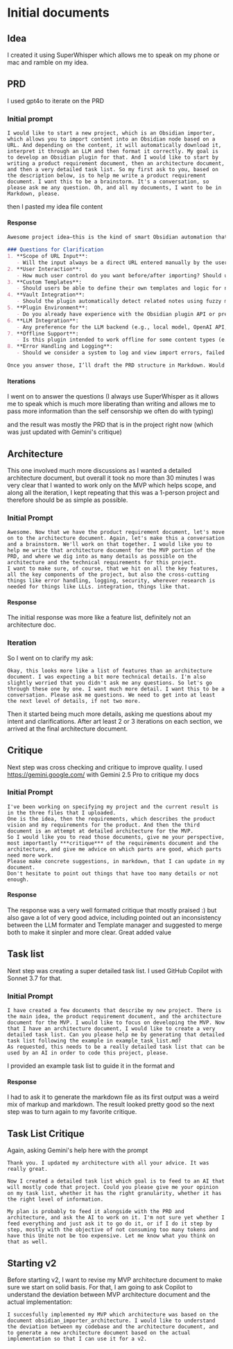 # Initial documents

## Idea

I created it using SuperWhisper which allows me to speak on my phone or mac and ramble on my idea.

## PRD

I used gpt4o to iterate on the PRD

### Initial prompt

`I would like to start a new project, which is an Obsidian importer, which allows you to import content into an Obsidian node based on a URL. And depending on the content, it will automatically download it, interpret it through an LLM and then format it correctly. My goal is to develop an Obsidian plugin for that. And I would like to start by writing a product requirement document, then an architecture document, and then a very detailed task list. So my first ask to you, based on the description below, is to help me write a product requirement document. I want this to be a brainstorm. It's a conversation, so please ask me any question. Oh, and all my documents, I want to be in Markdown, please.`

then I pasted my idea file content

#### Response

```markdown
Awesome project idea—this is the kind of smart Obsidian automation that could become incredibly powerful! Let's kick off the brainstorming for the **Product Requirements Document (PRD)**, but first, I want to ask a few questions to make sure I really understand your vision and can help craft something that captures everything clearly.

### Questions for Clarification
1. **Scope of URL Input**:
   - Will the input always be a direct URL entered manually by the user, or will there be automation involved (e.g., clipboard monitoring, browser integration)?
2. **User Interaction**:
   - How much user control do you want before/after importing? Should users be able to edit the generated content before it's added to Obsidian?
3. **Custom Templates**:
   - Should users be able to define their own templates and logic for new content types?
4. **Vault Integration**:
   - Should the plugin automatically detect related notes using fuzzy matching or tags in Obsidian?
5. **Plugin Environment**:
   - Do you already have experience with the Obsidian plugin API or preferences on whether to build this in TypeScript vs. JS?
6. **LLM Integration**:
   - Any preference for the LLM backend (e.g., local model, OpenAI API, others)? And how do you want to handle cost/privacy here?
7. **Offline Support**:
   - Is this plugin intended to work offline for some content types (e.g., importing PDFs or images stored locally)?
8. **Error Handling and Logging**:
   - Should we consider a system to log and view import errors, failed fetches, or skipped content?

Once you answer those, I’ll draft the PRD structure in Markdown. Would you like me to include the YouTube template you uploaded as a reference point in the PRD too?
```

#### Iterations

I went on to answer the questions (I always use SuperWhisper as it allows me to speak which is much more liberating than writing and allows me to pass more information than the self censorship we often do with typing)

and the result was mostly the PRD that is in the project right now (which was just updated with Gemini's critique)

## Architecture

This one involved much more discussions as I wanted a detailed architecture document, but overall it took no more than 30 minutes
I was very clear that I wanted to work only on the MVP which helps scope, and along all the iteration, I kept repeating that this was a 1-person project and therefore should be as simple as possible.

### Initial Prompt
```text
Awesome. Now that we have the product requirement document, let's move on to the architecture document. Again, let's make this a conversation and a brainstorm. We'll work on that together. I would like you to help me write that architecture document for the MVP portion of the PRD, and where we dig into as many details as possible on the architecture and the technical requirements for this project.
I want to make sure, of course, that we hit on all the key features, all the key components of the project, but also the cross-cutting things like error handling, logging, security, wherever research is needed for things like LLLs. integration, things like that.
```

#### Response

The initial response was more like a feature list, definitely not an architecture doc. 

### Iteration

So I went on to clarify my ask:
```text
Okay, this looks more like a list of features than an architecture document. I was expecting a bit more technical details. I'm also slightly worried that you didn't ask me any questions. So let's go through these one by one. I want much more detail. I want this to be a conversation. Please ask me questions. We need to get into at least the next level of details, if not two more.
```

Then it started being much more details, asking me questions about my intent and clarifications. 
After art least 2 or 3 iterations on each section, we arrived at the final architecture document.

## Critique

Next step was cross checking and critique to improve quality. I used https://gemini.google.com/ with Gemini 2.5 Pro to critique my docs

### Initial Prompt

```text
I've been working on specifying my project and the current result is in the three files that I uploaded.
One is the idea, then the requirements, which describes the product vision and my requirements for the product. And then the third document is an attempt at detailed architecture for the MVP.
So I would like you to read those documents, give me your perspective, most importantly ***critique*** of the requirements document and the architecture, and give me advice on which parts are good, which parts need more work.
Please make concrete suggestions, in markdown, that I can update in my document.
Don't hesitate to point out things that have too many details or not enough.
```

#### Response

The response was a very well formated critique that mostly praised :) but also gave a lot of very good advice, including pointed out an inconsistency between the LLM formater and Template manager and suggested to merge both to make it sinpler and more clear. Great added value

## Task list

Next step was creating a super detailed task list. I used GitHub Copilot with Sonnet 3.7 for that.

### Initial Prompt

```text
I have created a few documents that describe my new project. There is the main idea, the product requirement document, and the architecture document for the MVP. I would like to focus on developing the MVP. Now that I have an architecture document, I would like to create a very detailed task list. Can you please help me by generating that detailed task list following the example in example_task_list.md?
As requested, this needs to be a really detailed task list that can be used by an AI in order to code this project, please.
```
I provided an example task list to guide it in the format and 

#### Response

I had to ask it to generate the markdown file as its first output was a weird mix of markup and markdown. The result looked pretty good so the next step was to turn again to my favorite critique.

## Task List Critique

Again, asking Gemini's help here with the prompt

```text
Thank you. I updated my architecture with all your advice. It was really great. 

Now I created a detailed task list which goal is to feed to an AI that will mostly code that project. Could you please give me your opinion on my task list, whether it has the right granularity, whether it has the right level of information. 

My plan is probably to feed it alongside with the PRD and architecture, and ask the AI to work on it. I'm not sure yet whether I feed everything and just ask it to go do it, or if I do it step by step, mostly with the objective of not consuming too many tokens and have this Unite not be too expensive. Let me know what you think on that as well.
```

## Starting v2

Before starting v2, I want to revise my MVP architecture document to make sure we start on solid basis. For that, I am going to ask Copilot to understand the deviation between MVP architecture document and the actual implementation: 

```text
I succesfully implemented my MVP which architecture was based on the document obsidian_importer_architecture. I would like to understand the deviation between my codebase and the architecture document, and to generate a new architecture document based on the actual implementation so that I can use it for a v2.
```